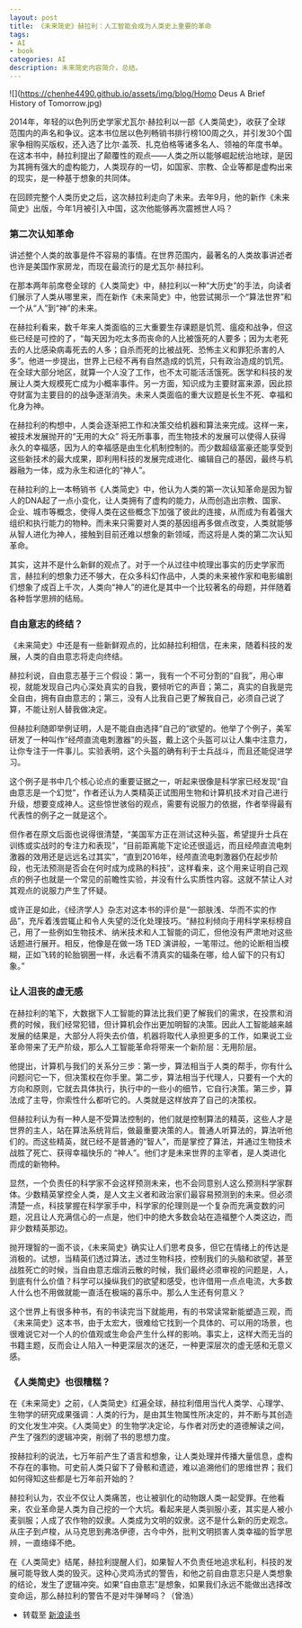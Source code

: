 ```yaml
---
layout: post
title: 《未来简史》赫拉利：人工智能会成为人类史上重要的革命
tags:
- AI
- book
categories: AI
description: 未来简史内容简介，总结。
---
```


![](https://chenhe4490.github.io/assets/img/blog/Homo Deus A Brief History of Tomorrow.jpg)

2014年，年轻的以色列历史学家尤瓦尔·赫拉利以一部《人类简史》，收获了全球范围内的声名和争议。这本书位居以色列畅销书排行榜100周之久，并引发30个国家争相购买版权，还入选了比尔·盖茨、扎克伯格等诸多名人、领袖的年度书单。在这本书中，赫拉利提出了颠覆性的观点——人类之所以能够崛起统治地球，是因为其拥有强大的虚构能力，人类现存的一切，如国家、宗教、企业等都是虚构出来的现实，是一种基于想象的共同体。

在回顾完整个人类历史之后，这次赫拉利走向了未来。去年9月，他的新作《未来简史》出版，今年1月被引入中国，这次他能够再次震撼世人吗？

### 第二次认知革命

讲述整个人类的故事是件不容易的事情。在世界范围内，最著名的人类故事讲述者也许是美国作家房龙，而现在最流行的是尤瓦尔·赫拉利。

在那本两年前席卷全球的《人类简史》中，赫拉利以一种“大历史”的手法，向读者们展示了人类从哪里来，而在新作《未来简史》中，他尝试揭示一个“算法世界”和一个从“人”到“神”的未来。

在赫拉利看来，数千年来人类面临的三大重要生存课题是饥荒、瘟疫和战争，但这些已经是可控的了，“每天因为吃太多而丧命的人比被饿死的人要多；因为太老死去的人比感染病毒死去的人多；自杀而死的比被战死、恐怖主义和罪犯杀害的人多”。他进一步提出，世界上已经不再有自然造成的饥荒，只有政治造成的饥荒。在全球大部分地区，就算一个人没了工作，也不太可能活活饿死。医学和科技的发展让人类大规模死亡成为小概率事件。另一方面，知识成为主要财富来源，因此掠夺财富为主要目的的战争逐渐消失。未来人类面临的重大议题是长生不死、幸福和化身为神。

在赫拉利的构想中，人类会逐渐把工作和决策交给机器和算法来完成。这样一来，被技术发展抛开的“无用的大众” 将无所事事，而生物技术的发展可以使得人获得永久的幸福感，因为人的幸福感是由生化机制控制的。而少数超级富豪还能享受到这些新技术的最大成果，即利用科技的发展完成进化、编辑自己的基因，最终与机器融为一体，成为永生和进化的“神人”。

在赫拉利的上一本畅销书《人类简史》中，他认为人类的第一次认知革命是因为智人的DNA起了一点小变化，让人类拥有了虚构的能力，从而创造出宗教、国家、企业、城市等概念，使得人类在这些概念下加强了彼此的连接，从而成为有着强大组织和执行能力的物种。而未来只需要对人类的基因组再多做点改变，人类就能够从智人进化为神人，接触到目前还难以想象的新领域，而这将是人类的第二次认知革命。

其实，这并不是什么新鲜的观点了。对于一个从过往中梳理出事实的历史学家而言，赫拉利的想象力还不够大，在众多科幻作品中，人类的未来被作家和电影编剧们想象了成百上千次，人类向“神人”的进化是其中一个比较著名的母题，并伴随着各种哲学思辨的结局。

### 自由意志的终结？

《未来简史》中还是有一些新鲜观点的，比如赫拉利相信，在未来，随着科技的发展，人类的自由意志将走向终结。

赫拉利说，自由意志基于三个假设：第一，我有一个不可分割的“自我”，用心审视，就能发现自己内心深处真实的自我，要倾听它的声音；第二，真实的自我是完全自由，拥有自由意志的；第三，没有人比我自己更了解我自己，必须自己说了算，不能让别人替我做决定。

但赫拉利随即举例证明，人是不能自由选择“自己的”欲望的。他举了个例子，美军研发了一种叫作“经颅直流电刺激器”的头盔，戴上这个头盔可以让人集中注意力，让你专注于一件事儿。实验表明，这个头盔的确有利于士兵战斗，而且还能促进学习。

这个例子是书中几个核心论点的重要证据之一，听起来很像是科学家已经发现“自由意志是一个幻觉”，作者还认为人类精英正试图用生物和计算机技术对自己进行升级，想要变成神人。这些惊世骇俗的观点，需要有说服力的依据，作者举得最有代表性的例子之一就是这个。

但作者在原文后面也说得很清楚，“美国军方正在测试这种头盔，希望提升士兵在训练或实战时的专注力和表现”，“目前距离能下定论还很遥远，而且经颅直流电刺激器的效用还是远远名过其实”，“直到2016年，经颅直流电刺激器仍在起步阶段，也无法预测是否会在何时成为成熟的科技”，这样看来，这个用来证明自己观点的例子也就是一个常见的前瞻性实验，并没有什么实质性内容。这就不禁让人对其观点的说服力产生了怀疑。

或许正是如此，《经济学人》杂志对这本书的评价是“一部肤浅、华而不实的作品”，充斥着浅尝辄止和令人失望的泛化处理技巧。“赫拉利倾向于用科学来标榜自己，用了一些例如生物技术、纳米技术和人工智能的词汇，但他没有严肃地对这些话题进行展开。相反，他像是在做一场 TED 演讲般，一笔带过。他的论断相当模糊，正如飞转的轮胎钢圈一样，永远看不清真实的辐条在哪，给人留下的只有幻象。”

### 让人沮丧的虚无感

在赫拉利的笔下，大数据下人工智能的算法比我们更了解我们的需求，在投票和消费的时候，我们经常犯错，但计算机会作出更加明智的决策。因此人工智能越来越发展的结果是，大部分人将失去价值，机器将取代人承担更多的工作，如果说工业革命带来了无产阶级，那么人工智能革命将带来一个新阶层：无用阶层。

他提出，计算机与我们的关系分三步：第一步，算法相当于人类的帮手，你有什么问题问它一下，但决策权在你手里。第二步，算法相当于代理人，只要有一个大的方向和原则，它就去具体执行，执行中的一些小的细节，它自行决策。第三步，算法成了主导，你索性什么都听它的。人类就是这样放弃了自己的决策权。

但赫拉利认为有一种人是不受算法控制的，他们就是控制算法的精英，这些人才是世界的主人，站在算法系统背后，做最重要决策的人。普通人听算法的，算法听他们的。而这些精英，就已经不是普通的“智人”，而是掌控了算法，并通过生物技术战胜了死亡、获得幸福快乐的 “神人”。他们才是未来世界的主宰者，是人类进化而成的新物种。

显然，一个负责任的科学家不会这样预测未来，也不会同意别人这么预测科学家群体。少数精英掌控全人类，是人文主义者和政治家们最容易预测到的未来。但必须清楚一点，科技掌握在科学家手中，科学家的伦理则是一个复杂而充满变数的问题，况且让人充满信心的一点是，他们中的绝大多数会站在造福整个人类这边，而非少数精英那边。

抛开理智的一面不谈，《未来简史》确实让人们思考良多，但它在情绪上的传达是消极的。试想，当精英们透过算法，透过生物科技，控制我们的头脑和欲望，甚至战胜死亡的时候，当自由意志烟消云散的时候，我们最终必须审视的问题是，人，到底有什么价值？科学可以操纵我们的欲望和感受，也许借用一点点电流，大多数人什么也不用做就能一直活在极端的喜乐中。那么人生还有何意义？

这个世界上有很多种书，有的书读完当下就能用，有的书常读常新能塑造三观，而《未来简史》这本书，由于太宏大，很难给它找到一个具体的、可以用的场景，也很难说它对一个人的价值观或生命会产生什么样的影响。事实上，这样大而无当的书籍主题，反而会让人陷入一种更深层次的迷茫，一种更深层次的虚无感和无意义感。

### 《人类简史》也很糟糕？

在《未来简史》之前，《人类简史》红遍全球，赫拉利借用当代人类学、心理学、生物学的研究成果强调：人类的行为，是由其生物属性所决定的，并不断与其创造的文化发生冲突。《人类简史》的生物学决定论，与作者对历史的道德解读之间，产生了强烈的逻辑冲突，削弱了书的思想力度。

按赫拉利的说法，七万年前产生了语言和想象，让人类处理并传播大量信息，虚构不存在的事物。可史前人类只留下了骨骸和遗迹，难以追溯他们的思维世界；我们如何得知这些都是七万年前开始的？

赫拉利认为，农业不仅让人类痛苦，也让被驯化的动物跟人类一起受罪。在他看来，农业革命是人类为自己挖的一个大坑。看起来是人类驯服小麦，其实是人被小麦驯服；人成了农作物的奴隶。人类成为文明的奴隶。这不是什么新的历史观念。从庄子到卢梭，从马克思到弗洛伊德，古今中外，批判文明损害人类幸福的哲学思辨，一直络绎不绝。

在《人类简史》结尾，赫拉利提醒人们，如果智人不负责任地追求私利，科技的发展可能导致人类的毁灭。这种心灵鸡汤式的警告，和他之前自由意志只是人类想象的结论，发生了逻辑冲突。如果“自由意志”是想象，如果我们永远不能做出选择改变命运，那么赫拉利的警告不是对牛弹琴吗？（曾浩）


- 转载至 [新浪读书](http://book.sina.com.cn/review/cbsp/2017-02-13/doc-ifyameqr7473041.shtml)
